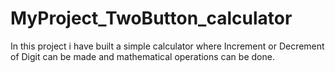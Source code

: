 # MyProject_TwoButton_calculator
In this project i have built a simple calculator where Increment or Decrement of Digit can be made and mathematical operations can be done. 
